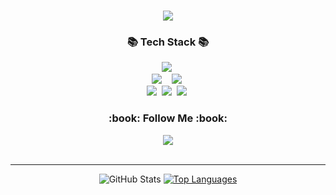 <!--
**LouiIII3/LouiIII3** is a ✨ _special_ ✨ repository because its `README.md` (this file) appears on your GitHub profile.

Here are some ideas to get you started:

- 🔭 I’m currently working on ...
- 🌱 I’m currently learning ...
- 👯 I’m looking to collaborate on ...
- 🤔 I’m looking for help with ...
- 💬 Ask me about ...
- 📫 How to reach me: ...
- 😄 Pronouns: ...
- ⚡ Fun fact: ...

-->
<h1 align="center">
<img src="https://capsule-render.vercel.app/api?type=waving&color=gradient&height=150&section=header&text=Effort%20never%20betrays&fontSize=30&fontAlignY=40" />
</h1>

<!--
<a href="https://hits.seeyoufarm.com"><img src="https://hits.seeyoufarm.com/api/count/incr/badge.svg?url=https%3A%2F%2Fgithub.com%2FLouiIII3&count_bg=%23000000&title_bg=%23000000&icon=darkreader.svg&icon_color=%23E7E7E7&title=%EB%B0%A9%EB%AC%B8%EC%9E%90&edge_flat=false"/></a>
-->

<h3 align="center">📚 Tech Stack 📚</h3>
<p align="center">
  <img src="https://img.shields.io/badge/Java-007396?style=flat-square&logo=Java&logoColor=white"/></a>&nbsp
 
 
  <br>
    <a href="https://github.com/LouiIII3/Springboot" target="_blank"><img src="https://img.shields.io/badge/SpringBoot-6DB33F?style=flat-square&logo=SpringBoot&logoColor=white"/></a>&nbsp 
  <a target="_blank"><img&logoColor=white"/></a>&nbsp
  <a target="_blank"><img src="https://img.shields.io/badge/MYSQL-483D8B?style=flat-square&logo=MYSQL&logoColor=white"/></a>&nbsp 
  <br>
  <img src="https://img.shields.io/badge/HTML5-E6B91E?style=flat-square&logo=HTML5&logoColor=white"/></a>&nbsp 
  <a target="_blank"><img src="https://img.shields.io/badge/CSS3-2496ED?style=flat-square&logo=CSS3&logoColor=white"/></a>&nbsp 
  <a target="_blank"><img src="https://img.shields.io/badge/Javascript-ffb13b?style=flat-square&logo=javascript&logoColor=white"/></a>&nbsp 
</p>

<h3 align="center">:book: Follow Me :book:</h3>
<p align="center">
<a href="https://loui3.tistory.com/" target="_blank" ><img src="https://img.shields.io/badge/BLOG-3DDC84?style= for-the-badge&logo=aseprite&logoColor=FDFF57"/></a><br><br>

<hr>

<div align="center">
  <img src="https://github-readme-stats.vercel.app/api?username=Jeongseokjin&show_icons=true&theme=radical" alt="GitHub Stats" />
  <a href="https://github.com/anuraghazra/github-readme-stats">
    <img src="https://github-readme-stats.vercel.app/api/top-langs/?username=Jeongseokjin&hide_progress=true" alt="Top Languages" />
  </a>
</div>
